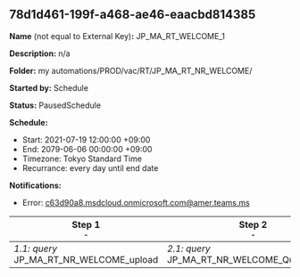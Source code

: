 ## 78d1d461-199f-a468-ae46-eaacbd814385

**Name** (not equal to External Key)**:** JP_MA_RT_WELCOME_1

**Description:** n/a

**Folder:** my automations/PROD/vac/RT/JP_MA_RT_NR_WELCOME/

**Started by:** Schedule

**Status:** PausedSchedule

**Schedule:**

* Start: 2021-07-19 12:00:00 +09:00
* End: 2079-06-06 00:00:00 +09:00
* Timezone: Tokyo Standard Time
* Recurrance: every day until end date

**Notifications:**

* Error: c63d90a8.msdcloud.onmicrosoft.com@amer.teams.ms

| Step 1<br>_<small>-</small>_ | Step 2<br>_<small>-</small>_ | Step 3<br>_<small>-</small>_ | Step 4<br>_<small>-</small>_ | Step 5<br>_<small>-</small>_ |
| --- | --- | --- | --- | --- |
| _1.1: query_<br>JP_MA_RT_NR_WELCOME_upload | _2.1: query_<br>JP_MA_RT_NR_WELCOME_Query_Mail_1 | _3.1: emailSend_<br>JP_MA_RT_NR_WELCOME_1 | _4.1: query_<br>JP_MA_RT_NR_WELCOME_Update_FilterdFlg | _5.1: query_<br>JP_MA_RT_NR_WELCOME_Update_SentFlg1 |

